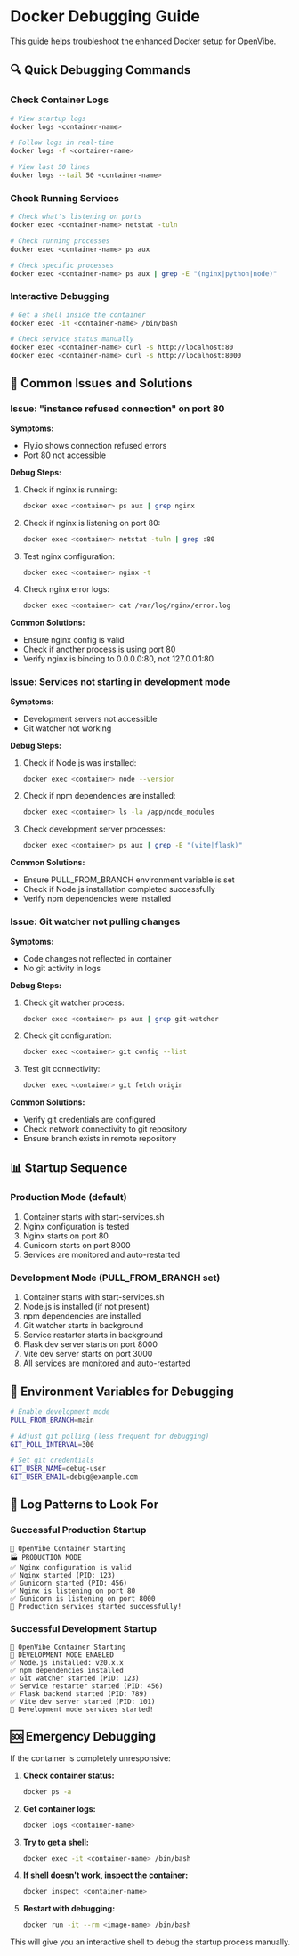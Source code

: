 # Docker Debugging Guide

This guide helps troubleshoot the enhanced Docker setup for OpenVibe.

## 🔍 Quick Debugging Commands

### Check Container Logs
```bash
# View startup logs
docker logs <container-name>

# Follow logs in real-time
docker logs -f <container-name>

# View last 50 lines
docker logs --tail 50 <container-name>
```

### Check Running Services
```bash
# Check what's listening on ports
docker exec <container-name> netstat -tuln

# Check running processes
docker exec <container-name> ps aux

# Check specific processes
docker exec <container-name> ps aux | grep -E "(nginx|python|node)"
```

### Interactive Debugging
```bash
# Get a shell inside the container
docker exec -it <container-name> /bin/bash

# Check service status manually
docker exec <container-name> curl -s http://localhost:80
docker exec <container-name> curl -s http://localhost:8000
```

## 🚨 Common Issues and Solutions

### Issue: "instance refused connection" on port 80

**Symptoms:**
- Fly.io shows connection refused errors
- Port 80 not accessible

**Debug Steps:**
1. Check if nginx is running:
   ```bash
   docker exec <container> ps aux | grep nginx
   ```

2. Check if nginx is listening on port 80:
   ```bash
   docker exec <container> netstat -tuln | grep :80
   ```

3. Test nginx configuration:
   ```bash
   docker exec <container> nginx -t
   ```

4. Check nginx error logs:
   ```bash
   docker exec <container> cat /var/log/nginx/error.log
   ```

**Common Solutions:**
- Ensure nginx config is valid
- Check if another process is using port 80
- Verify nginx is binding to 0.0.0.0:80, not 127.0.0.1:80

### Issue: Services not starting in development mode

**Symptoms:**
- Development servers not accessible
- Git watcher not working

**Debug Steps:**
1. Check if Node.js was installed:
   ```bash
   docker exec <container> node --version
   ```

2. Check if npm dependencies are installed:
   ```bash
   docker exec <container> ls -la /app/node_modules
   ```

3. Check development server processes:
   ```bash
   docker exec <container> ps aux | grep -E "(vite|flask)"
   ```

**Common Solutions:**
- Ensure PULL_FROM_BRANCH environment variable is set
- Check if Node.js installation completed successfully
- Verify npm dependencies were installed

### Issue: Git watcher not pulling changes

**Symptoms:**
- Code changes not reflected in container
- No git activity in logs

**Debug Steps:**
1. Check git watcher process:
   ```bash
   docker exec <container> ps aux | grep git-watcher
   ```

2. Check git configuration:
   ```bash
   docker exec <container> git config --list
   ```

3. Test git connectivity:
   ```bash
   docker exec <container> git fetch origin
   ```

**Common Solutions:**
- Verify git credentials are configured
- Check network connectivity to git repository
- Ensure branch exists in remote repository

## 📊 Startup Sequence

### Production Mode (default)
1. Container starts with start-services.sh
2. Nginx configuration is tested
3. Nginx starts on port 80
4. Gunicorn starts on port 8000
5. Services are monitored and auto-restarted

### Development Mode (PULL_FROM_BRANCH set)
1. Container starts with start-services.sh
2. Node.js is installed (if not present)
3. npm dependencies are installed
4. Git watcher starts in background
5. Service restarter starts in background
6. Flask dev server starts on port 8000
7. Vite dev server starts on port 3000
8. All services are monitored and auto-restarted

## 🔧 Environment Variables for Debugging

```bash
# Enable development mode
PULL_FROM_BRANCH=main

# Adjust git polling (less frequent for debugging)
GIT_POLL_INTERVAL=300

# Set git credentials
GIT_USER_NAME=debug-user
GIT_USER_EMAIL=debug@example.com
```

## 📝 Log Patterns to Look For

### Successful Production Startup
```
🚀 OpenVibe Container Starting
🏭 PRODUCTION MODE
✅ Nginx configuration is valid
✅ Nginx started (PID: 123)
✅ Gunicorn started (PID: 456)
✅ Nginx is listening on port 80
✅ Gunicorn is listening on port 8000
🎉 Production services started successfully!
```

### Successful Development Startup
```
🚀 OpenVibe Container Starting
🔧 DEVELOPMENT MODE ENABLED
✅ Node.js installed: v20.x.x
✅ npm dependencies installed
✅ Git watcher started (PID: 123)
✅ Service restarter started (PID: 456)
✅ Flask backend started (PID: 789)
✅ Vite dev server started (PID: 101)
🎉 Development mode services started!
```

## 🆘 Emergency Debugging

If the container is completely unresponsive:

1. **Check container status:**
   ```bash
   docker ps -a
   ```

2. **Get container logs:**
   ```bash
   docker logs <container-name>
   ```

3. **Try to get a shell:**
   ```bash
   docker exec -it <container-name> /bin/bash
   ```

4. **If shell doesn't work, inspect the container:**
   ```bash
   docker inspect <container-name>
   ```

5. **Restart with debugging:**
   ```bash
   docker run -it --rm <image-name> /bin/bash
   ```

This will give you an interactive shell to debug the startup process manually.